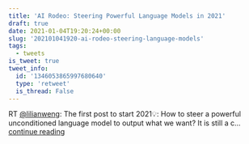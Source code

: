 ```yaml
---
title: 'AI Rodeo: Steering Powerful Language Models in 2021'
draft: true
date: 2021-01-04T19:20:24+00:00
slug: '202101041920-ai-rodeo-steering-language-models'
tags:
  - tweets
is_tweet: true
tweet_info:
  id: '1346053865997680640'
  type: 'retweet'
  is_thread: False
---
```




RT [@lilianweng](https://x.com/lilianweng): The first post to start 2021💡: How to steer a powerful unconditioned language model to output what we want? It is still a c… [continue reading](https://x.com/sytelus/status/1346053865997680640)
